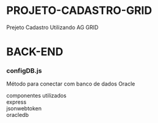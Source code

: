 # PROJETO-CADASTRO-GRID
Prejeto Cadastro Utilizando AG GRID


# BACK-END
<h3>configDB.js</h3>
Método para conectar com banco de dados Oracle

componentes utilizados<br/>
express<br/>
jsonwebtoken<br/>
oracledb<br/>
